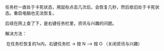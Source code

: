 任务栏一直处于卡死状态，用鼠标点击几次后，会恢复几秒，然后依旧处于卡死状态。重启电脑也无法恢复。



后续在网上查了下，是右键任务栏里，资讯与兴趣的问题。

解决方法：

​	在任务栏恢复的1s内，右键任务栏 -> 按 N —> 按 O （关闭资讯与兴趣）

